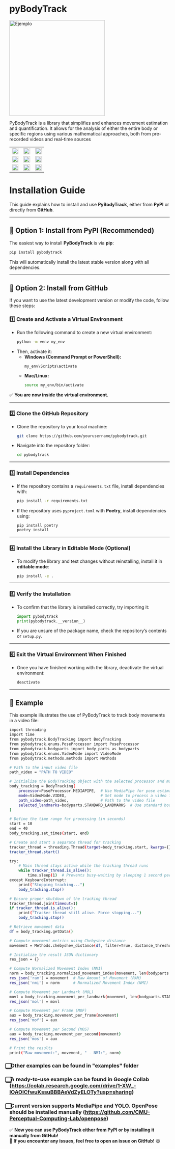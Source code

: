 # pyBodyTrack
<img src="https://github.com/bihut/pyBodyTrack/blob/main/logo.png?raw=true" alt="Ejemplo" width="300"/>

PyBodyTrack is a library that simplifies and enhances 
movement estimation and quantification. 
It allows for the analysis of either the entire body or specific regions using various mathematical approaches, both from pre-recorded videos and real-time sources

<table width="100%">
  <tr>
    <td width="33%" align="center">
      <img src="https://github.com/bihut/pyBodyTrack/blob/main/examples/imgs/image1.png?raw=true" width="100%" >
    </td>
    <td width="33%" align="center">
      <img src="https://github.com/bihut/pyBodyTrack/blob/main/examples/imgs/image2.png?raw=true" width="100%" >
    </td>
    <td width="33%" align="center">
      <img src="https://github.com/bihut/pyBodyTrack/blob/main/examples/imgs/image3.png?raw=true" width="100%" >
    </td>
  </tr>
  <tr>
    <td width="33%" align="center">
      <img src="https://github.com/bihut/pyBodyTrack/blob/main/examples/imgs/image4.png?raw=true" width="100%" >
    </td>
    <td width="33%" align="center">
      <img src="https://github.com/bihut/pyBodyTrack/blob/main/examples/imgs/image5.png?raw=true" width="100%" >
    </td>
    <td width="33%" align="center">
      <img src="https://github.com/bihut/pyBodyTrack/blob/main/examples/imgs/image6.png?raw=true" width="100%" >
    </td>
  </tr>
  <tr>
    <td width="33%" align="center">
      <img src="https://github.com/bihut/pyBodyTrack/blob/main/examples/imgs/image7.png?raw=true" width="100%" >
    </td>
    <td width="33%" align="center">
      <img src="https://github.com/bihut/pyBodyTrack/blob/main/examples/imgs/image8.png?raw=true" width="100%" >
    </td>
    <td width="33%" align="center">
      <img src="https://github.com/bihut/pyBodyTrack/blob/main/examples/imgs/image9.png?raw=true" width="100%" >
    </td>
  </tr>
</table>



# **Installation Guide**

This guide explains how to install and use **PyBodyTrack**, either from **PyPI** or directly from **GitHub**.

---

## **📌 Option 1: Install from PyPI (Recommended)**
The easiest way to install **PyBodyTrack** is via **pip**:

```bash
pip install pybodytrack
```

This will automatically install the latest stable version along with all dependencies.

---

## **📌 Option 2: Install from GitHub**
If you want to use the latest development version or modify the code, follow these steps:

### **1️⃣ Create and Activate a Virtual Environment**
- Run the following command to create a new virtual environment:
  ```bash
  python -m venv my_env
  ```
- Then, activate it:
  - **Windows (Command Prompt or PowerShell):**
    ```bash
    my_env\Scripts\activate
    ```
  - **Mac/Linux:**
    ```bash
    source my_env/bin/activate
    ```
✅ **You are now inside the virtual environment.**  

---

### **2️⃣ Clone the GitHub Repository**
- Clone the repository to your local machine:
  ```bash
  git clone https://github.com/yourusername/pybodytrack.git
  ```
- Navigate into the repository folder:
  ```bash
  cd pybodytrack
  ```

---

### **3️⃣ Install Dependencies**
- If the repository contains a `requirements.txt` file, install dependencies with:
  ```bash
  pip install -r requirements.txt
  ```
- If the repository uses `pyproject.toml` with **Poetry**, install dependencies using:
  ```bash
  pip install poetry
  poetry install
  ```

---

### **4️⃣ Install the Library in Editable Mode (Optional)**
- To modify the library and test changes without reinstalling, install it in **editable mode**:
  ```bash
  pip install -e .
  ```

---

### **5️⃣ Verify the Installation**
- To confirm that the library is installed correctly, try importing it:
  ```python
  import pybodytrack
  print(pybodytrack.__version__)
  ```
- If you are unsure of the package name, check the repository’s contents or `setup.py`.

---

### **6️⃣ Exit the Virtual Environment When Finished**
- Once you have finished working with the library, deactivate the virtual environment:
  ```bash
  deactivate
  ```

---

## **📌 Example**
This example illustrates the use of PyBodyTrack to track body movements in a video file:
```bash
import threading
import time
from pybodytrack.BodyTracking import BodyTracking
from pybodytrack.enums.PoseProcessor import PoseProcessor
from pybodytrack.bodyparts import body_parts as bodyparts
from pybodytrack.enums.VideoMode import VideoMode
from pybodytrack.methods.methods import Methods

# Path to the input video file
path_video = "PATH TO VIDEO"

# Initialize the BodyTracking object with the selected processor and mode
body_tracking = BodyTracking(
    processor=PoseProcessor.MEDIAPIPE,  # Use MediaPipe for pose estimation
    mode=VideoMode.VIDEO,               # Set mode to process a video file
    path_video=path_video,              # Path to the video file
    selected_landmarks=bodyparts.STANDARD_LANDMARKS  # Use standard body landmarks
)

# Define the time range for processing (in seconds)
start = 10
end = 40
body_tracking.set_times(start, end)

# Create and start a separate thread for tracking
tracker_thread = threading.Thread(target=body_tracking.start, kwargs={})
tracker_thread.start()

try:
    # Main thread stays active while the tracking thread runs
    while tracker_thread.is_alive():
        time.sleep(1)  # Prevents busy-waiting by sleeping 1 second per loop
except KeyboardInterrupt:
    print("Stopping tracking...")
    body_tracking.stop()

# Ensure proper shutdown of the tracking thread
tracker_thread.join(timeout=1)
if tracker_thread.is_alive():
    print("Tracker thread still alive. Force stopping...")
    body_tracking.stop()

# Retrieve movement data
df = body_tracking.getData()

# Compute movement metrics using Chebyshev distance
movement = Methods.chebyshev_distance(df, filter=True, distance_threshold=2.0)

# Initialize the result JSON dictionary
res_json = {}

# Compute Normalized Movement Index (NMI)
norm = body_tracking.normalized_movement_index(movement, len(bodyparts.STANDARD_LANDMARKS))
res_json['ram'] = movement  # Raw Amount of Movement (RAM)
res_json['nmi'] = norm      # Normalized Movement Index (NMI)

# Compute Movement per Landmark (MOL)
movl = body_tracking.movement_per_landmark(movement, len(bodyparts.STANDARD_LANDMARKS))
res_json['mol'] = movl

# Compute Movement per Frame (MOF)
aux = body_tracking.movement_per_frame(movement)
res_json['mof'] = aux

# Compute Movement per Second (MOS)
aux = body_tracking.movement_per_second(movement)
res_json['mos'] = aux

# Print the results
print("Raw movement:", movement, " - NMI:", norm)
```
### **⃣ Other examples can be found in "examples" folder**
### **⃣ A ready-to-use example can be found in Google Collab (https://colab.research.google.com/drive/1-XW_-IOAOICfwuKssuBBBAeVdZyELOTy?usp=sharing)**
### **⃣ Current version supports MediaPipe and YOLO. OpenPose should be installed manually (https://github.com/CMU-Perceptual-Computing-Lab/openpose)**


✅ **Now you can use PyBodyTrack either from PyPI or by installing it manually from GitHub!**  
🚀 **If you encounter any issues, feel free to open an issue on GitHub!** 😃
